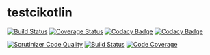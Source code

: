 # testcikotlin

[![Build Status](https://travis-ci.org/ArnaudFlaesch/testcikotlin.svg?branch=master)](https://travis-ci.org/ArnaudFlaesch/testcikotlin)
[![Coverage Status](https://coveralls.io/repos/github/ArnaudFlaesch/testcikotlin/badge.svg?branch=master)](https://coveralls.io/github/ArnaudFlaesch/testcikotlin?branch=master)
[![Codacy Badge](https://api.codacy.com/project/badge/Grade/ae60a356bf174870b5a26b529905e332)](https://www.codacy.com/app/arnaudflaesch/testcikotlin?utm_source=github.com&amp;utm_medium=referral&amp;utm_content=ArnaudFlaesch/testcikotlin&amp;utm_campaign=Badge_Grade)
[![Codacy Badge](https://api.codacy.com/project/badge/Coverage/ae60a356bf174870b5a26b529905e332)](https://www.codacy.com/app/arnaudflaesch/testcikotlin?utm_source=github.com&amp;utm_medium=referral&amp;utm_content=ArnaudFlaesch/testcikotlin&amp;utm_campaign=Badge_Coverage)

[![Scrutinizer Code Quality](https://scrutinizer-ci.com/g/ArnaudFlaesch/testcikotlin/badges/quality-score.png?b=master)](https://scrutinizer-ci.com/g/ArnaudFlaesch/testcikotlin/?branch=master)
[![Build Status](https://scrutinizer-ci.com/g/ArnaudFlaesch/testcikotlin/badges/build.png?b=master)](https://scrutinizer-ci.com/g/ArnaudFlaesch/testcikotlin/build-status/master)
[![Code Coverage](https://scrutinizer-ci.com/g/ArnaudFlaesch/testcikotlin/badges/coverage.png?b=master)](https://scrutinizer-ci.com/g/ArnaudFlaesch/testcikotlin/?branch=master)
